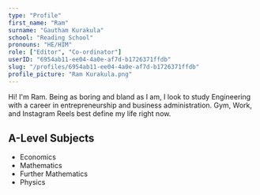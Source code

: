 ```yaml
---
type: "Profile"
first_name: "Ram"
surname: "Gautham Kurakula"
school: "Reading School"
pronouns: "HE/HIM"
role: ["Editor", "Co-ordinator"]
userID: "6954ab11-ee04-4a0e-af7d-b1726371ffdb"
slug: "/profiles/6954ab11-ee04-4a0e-af7d-b1726371ffdb"
profile_picture: "Ram Kurakula.png"
---
```


Hi! I'm Ram. Being as boring and bland as I am, I look to study Engineering with a career in entrepreneurship and business administration. Gym, Work, and Instagram Reels best define my life right now.

## A-Level Subjects

- Economics
- Mathematics
- Further Mathematics
- Physics